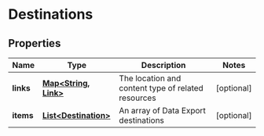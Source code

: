 

# Destinations


## Properties

| Name | Type | Description | Notes |
|------------ | ------------- | ------------- | -------------|
|**links** | [**Map&lt;String, Link&gt;**](Link.md) | The location and content type of related resources |  [optional] |
|**items** | [**List&lt;Destination&gt;**](Destination.md) | An array of Data Export destinations |  [optional] |



